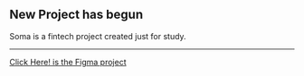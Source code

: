 ## New Project has begun

Soma is a fintech project created just for study.

---

[Click Here! is the Figma project](https://www.figma.com/file/2IlVvNEt9LkEkjmIEbqg7m/SOMA?node-id=47%3A21)